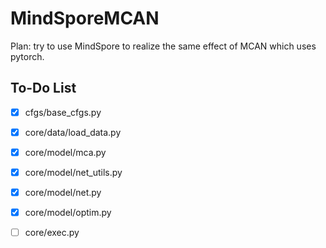 # MindSporeMCAN

Plan: try to use MindSpore to realize the same effect of MCAN which uses pytorch.

## To-Do List

- [x] cfgs/base_cfgs.py

- [x] core/data/load_data.py

- [x] core/model/mca.py

- [x] core/model/net_utils.py

- [x] core/model/net.py

- [x] core/model/optim.py

- [ ] core/exec.py
